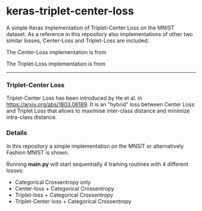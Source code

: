 # keras-triplet-center-loss
A simple Keras implementation of Triplet-Center Loss on the MNIST dataset. 
As a reference in this repository also implementations of other two similar losses, 
Center-Loss and Triplet-Loss are included. 

The Center-Loss implementation is from 

The Triplet-Loss implementation is from 

------
### Triplet-Center Loss

Triplet-Center Loss has been introduced by He et al. in https://arxiv.org/abs/1803.06189. 
It is an "hybrid" loss between Center Loss and Triplet Loss that allows to maximise inter-class distance and 
minimize intra-class distance.


### Details 
In this repository a simple implementation on the MNSIT or alternatively Fashion MNIST is 
shown. 

Running **main.py** will start sequentially 4 training routines with 4 different losses:

* Categorical Crossentropy only 
* Center-loss + Categorical Crossentropy 
* Triplet-loss + Categorical Crossentropy 
* Triplet-Center loss + Categorical Crossentropy 


